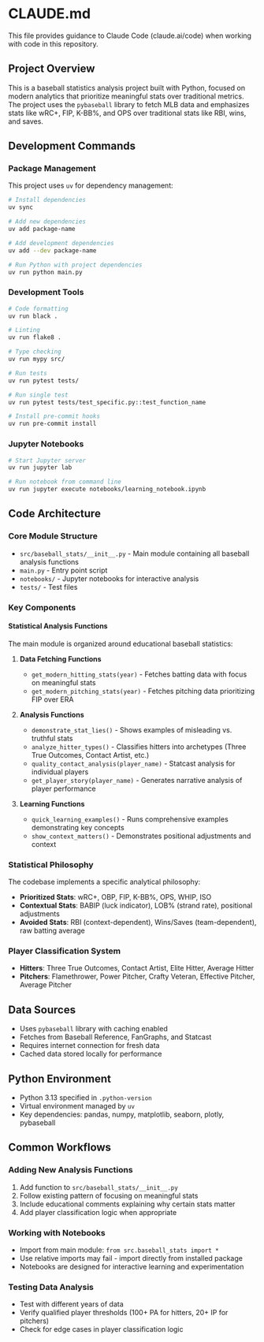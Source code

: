 # CLAUDE.md

This file provides guidance to Claude Code (claude.ai/code) when working with code in this repository.

## Project Overview
This is a baseball statistics analysis project built with Python, focused on modern analytics that prioritize meaningful stats over traditional metrics. The project uses the `pybaseball` library to fetch MLB data and emphasizes stats like wRC+, FIP, K-BB%, and OPS over traditional stats like RBI, wins, and saves.

## Development Commands

### Package Management
This project uses `uv` for dependency management:
```bash
# Install dependencies
uv sync

# Add new dependencies
uv add package-name

# Add development dependencies  
uv add --dev package-name

# Run Python with project dependencies
uv run python main.py
```

### Development Tools
```bash
# Code formatting
uv run black .

# Linting
uv run flake8 .

# Type checking
uv run mypy src/

# Run tests
uv run pytest tests/

# Run single test
uv run pytest tests/test_specific.py::test_function_name

# Install pre-commit hooks
uv run pre-commit install
```

### Jupyter Notebooks
```bash
# Start Jupyter server
uv run jupyter lab

# Run notebook from command line
uv run jupyter execute notebooks/learning_notebook.ipynb
```

## Code Architecture

### Core Module Structure
- `src/baseball_stats/__init__.py` - Main module containing all baseball analysis functions
- `main.py` - Entry point script 
- `notebooks/` - Jupyter notebooks for interactive analysis
- `tests/` - Test files

### Key Components

#### Statistical Analysis Functions
The main module is organized around educational baseball statistics:

1. **Data Fetching Functions**
   - `get_modern_hitting_stats(year)` - Fetches batting data with focus on meaningful stats
   - `get_modern_pitching_stats(year)` - Fetches pitching data prioritizing FIP over ERA

2. **Analysis Functions**
   - `demonstrate_stat_lies()` - Shows examples of misleading vs. truthful stats
   - `analyze_hitter_types()` - Classifies hitters into archetypes (Three True Outcomes, Contact Artist, etc.)
   - `quality_contact_analysis(player_name)` - Statcast analysis for individual players
   - `get_player_story(player_name)` - Generates narrative analysis of player performance

3. **Learning Functions**
   - `quick_learning_examples()` - Runs comprehensive examples demonstrating key concepts
   - `show_context_matters()` - Demonstrates positional adjustments and context

### Statistical Philosophy
The codebase implements a specific analytical philosophy:
- **Prioritized Stats**: wRC+, OBP, FIP, K-BB%, OPS, WHIP, ISO
- **Contextual Stats**: BABIP (luck indicator), LOB% (strand rate), positional adjustments
- **Avoided Stats**: RBI (context-dependent), Wins/Saves (team-dependent), raw batting average

### Player Classification System
- **Hitters**: Three True Outcomes, Contact Artist, Elite Hitter, Average Hitter
- **Pitchers**: Flamethrower, Power Pitcher, Crafty Veteran, Effective Pitcher, Average Pitcher

## Data Sources
- Uses `pybaseball` library with caching enabled
- Fetches from Baseball Reference, FanGraphs, and Statcast
- Requires internet connection for fresh data
- Cached data stored locally for performance

## Python Environment
- Python 3.13 specified in `.python-version`
- Virtual environment managed by `uv`
- Key dependencies: pandas, numpy, matplotlib, seaborn, plotly, pybaseball

## Common Workflows

### Adding New Analysis Functions
1. Add function to `src/baseball_stats/__init__.py`
2. Follow existing pattern of focusing on meaningful stats
3. Include educational comments explaining why certain stats matter
4. Add player classification logic when appropriate

### Working with Notebooks
- Import from main module: `from src.baseball_stats import *`
- Use relative imports may fail - import directly from installed package
- Notebooks are designed for interactive learning and experimentation

### Testing Data Analysis
- Test with different years of data
- Verify qualified player thresholds (100+ PA for hitters, 20+ IP for pitchers)
- Check for edge cases in player classification logic